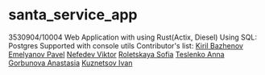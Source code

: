 # santa_service_app
3530904/10004
Web Application with using Rust(Actix, Diesel)
Using SQL: Postgres
Supported with console utils
Contributor's list:
[Kiril Bazhenov](https://github.com/Kirill06344)
[Emelyanov Pavel](https://github.com/llav3ji2019)
[Nefedev Viktor](https://github.com/Koteron)
[Roletskaya Sofia](https://github.com/sonix14)
[Teslenko Anna](https://github.com/anutatesl)
[Gorbunova Anastasia](https://github.com/isAnastasia)
[Kuznetsov Ivan](https://github.com/vano03voin)
